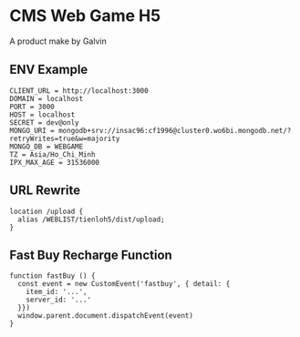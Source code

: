 # CMS Web Game H5
A product make by Galvin

## ENV Example
```
CLIENT_URL = http://localhost:3000
DOMAIN = localhost
PORT = 3000
HOST = localhost
SECRET = dev@only
MONGO_URI = mongodb+srv://insac96:cf1996@cluster0.wo6bi.mongodb.net/?retryWrites=true&w=majority
MONGO_DB = WEBGAME
TZ = Asia/Ho_Chi_Minh
IPX_MAX_AGE = 31536000
```

## URL Rewrite
```
location /upload {
  alias /WEBLIST/tienloh5/dist/upload;
}
```

## Fast Buy Recharge Function
```
function fastBuy () {
  const event = new CustomEvent('fastbuy', { detail: {
    item_id: '...',
    server_id: '...'
  }})
  window.parent.document.dispatchEvent(event)
}
```
